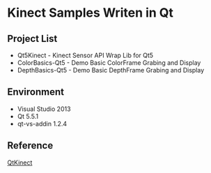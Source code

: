 # Kinect Samples Writen in Qt

## Project List
* Qt5Kinect - Kinect Sensor API Wrap Lib for Qt5
* ColorBasics-Qt5 - Demo Basic ColorFrame Grabing and Display
* DepthBasics-Qt5 - Demo Basic DepthFrame Grabing and Display


## Environment

* Visual Studio 2013
* Qt 5.5.1
* qt-vs-addin 1.2.4

## Reference
[QtKinect](https://github.com/diegomazala/QtKinect)
